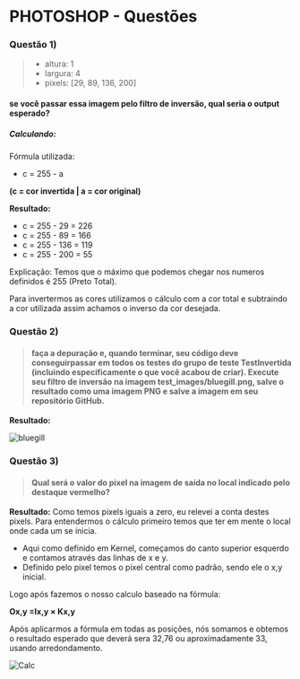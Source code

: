 # PHOTOSHOP - Questões

### Questão 1)

> - altura: 1
> - largura: 4
> - pixels: [29, 89, 136, 200]

#### se você passar essa imagem pelo filtro de inversão, qual seria o output esperado?

##### Calculando:

Fórmula utilizada:
- c = 255 - a

**(c = cor invertida | a = cor original)** 

**Resultado:** 
- c = 255 - 29 = 226
- c = 255 - 89 = 166
- c = 255 - 136 = 119
- c = 255 - 200 = 55


Explicação: Temos que o máximo que podemos chegar nos numeros definidos é 255 (Preto Total).

Para invertermos as cores utilizamos o cálculo com a cor total e subtraindo a cor utilizada assim achamos o inverso da cor desejada.


### Questão 2)

> #### faça a depuração e, quando terminar, seu código deve conseguirpassar em todos os testes do grupo de teste TestInvertida (incluindo especificamente o que você acabou de criar). Execute seu filtro de inversão na imagem test_images/bluegill.png, salve o resultado como uma imagem PNG e salve a imagem em seu repositório GitHub.

**Resultado:**

![bluegill](https://github.com/DiogoSoneghete/LP_CC3M/assets/103038064/6ebfa771-568a-483a-88a1-b992a22e4403)


### Questão 3)

> #### Qual será o valor do pixel na imagem de saída no local indicado pelo destaque vermelho?

**Resultado:** Como temos pixels iguais a zero, eu relevei a conta destes pixels.
Para entendermos o cálculo primeiro temos que ter em mente o local onde cada um se inicia.
- Aqui como definido em Kernel, começamos do canto superior esquerdo e contamos através das linhas de x e y.
- Definido pelo pixel temos o pixel central como padrão, sendo ele o x,y inicial.

 Logo após fazemos o nosso calculo baseado na fórmula:

**Ox,y =Ix,y × Kx,y**

Após aplicarmos a fórmula em todas as posições, nós somamos e obtemos o resultado esperado que deverá sera 32,76 ou aproximadamente 33, usando arredondamento.


![Calc](https://github.com/DiogoSoneghete/LP_CC3M/assets/103038064/4f01a515-3b48-463d-83ea-9246a5d44bcf)
